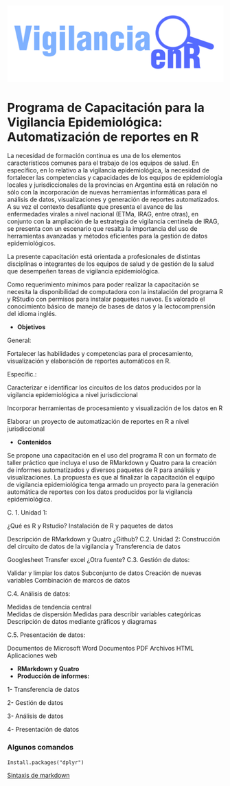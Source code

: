 ![Mi imagen](https://github.com/vigilanciaenr/VigilanciaenR/blob/main/logo_1.png)


# Programa de Capacitación para la Vigilancia Epidemiológica: Automatización de reportes en R

<p>
La necesidad de formación continua es una de los elementos característicos comunes para el trabajo de los equipos de salud. En específico, en lo relativo a la vigilancia epidemiológica, la necesidad de fortalecer las competencias y capacidades de los equipos de epidemiología locales y jurisdiccionales de la provincias en Argentina está en relación no sólo con la incorporación de nuevas herramientas informáticas para el análisis de datos, visualizaciones y generación de reportes automatizados. A su vez el contexto desafiante que presenta el avance de las enfermedades virales a nivel nacional (ETMa, IRAG, entre otras), en conjunto con la ampliación de la estrategia de vigilancia centinela de IRAG, se presenta con un escenario que resalta la importancia del uso de  herramientas avanzadas y métodos eficientes para la gestión de datos epidemiológicos. 

La presente capacitación está orientada a profesionales de distintas disciplinas o integrantes de los equipos de salud y de gestión de la salud que desempeñen tareas de vigilancia epidemiológica. 

Como requerimiento mínimos para poder realizar la capacitación se necesita la disponibilidad de computadora con la instalación del programa R y RStudio con permisos para instalar paquetes nuevos. Es valorado el conocimiento básico de manejo de bases de datos y la lectocomprensión del idioma inglés.

</p>



- **Objetivos**
  
General:
 <p>
  Fortalecer las habilidades y competencias para el procesamiento, visualización y elaboración de reportes automáticos en R.
</p>
Específic.:

<p>
Caracterizar e identificar los circuitos de los datos producidos por la vigilancia epidemiológica a nivel jurisdiccional 

Incorporar herramientas de procesamiento y visualización de los datos en R

Elaborar un proyecto de automatización de reportes en R a nivel jurisdiccional
</p>

- **Contenidos**

<p>
Se propone una capacitación en el uso del programa R con un formato de taller práctico que incluya el uso de RMarkdown y Quatro para la creación de informes automatizados y diversos paquetes de R para análisis y visualizaciones. La propuesta es que al finalizar la capacitación el equipo de vigilancia epidemiológica tenga armado un proyecto para la generación automática de reportes con los datos producidos por la vigilancia epidemiológica. 
  
C. 1. Unidad 1:

¿Qué es R y Rstudio?
Instalación de R y paquetes de datos


Descripción de RMarkdown y Quatro
¿Github?
C.2. Unidad 2:
Construcción del circuito de datos de la vigilancia y
 Transferencia de datos

Googlesheet
Transfer excel
¿Otra fuente?
C.3. Gestión de datos:

Validar y limpiar los datos 
Subconjunto de datos 
Creación de nuevas variables 
Combinación de marcos de datos 

C.4. Análisis de datos:

Medidas de tendencia central  
Medidas de dispersión 
Medidas para describir variables categóricas 
Descripción de datos mediante gráficos y diagramas 

C.5. Presentación de datos:

Documentos de Microsoft Word 
Documentos PDF 
Archivos HTML
Aplicaciones web 
</p>


- **RMarkdown y Quatro**
- **Producción de informes:**

 1-  Transferencia de datos
 
 2- Gestión de datos
 
 3- Análisis de datos
 
 4- Presentación de datos


### Algunos comandos
```
Install.packages("dplyr")
```

[Sintaxis de markdown](https://www.markdownguide.org/basic-syntax/ "Sintaxis de markdown")
